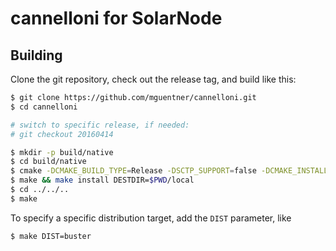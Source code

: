 # cannelloni for SolarNode

## Building

Clone the git repository, check out the release tag, and build like this:

```sh
$ git clone https://github.com/mguentner/cannelloni.git
$ cd cannelloni

# switch to specific release, if needed:
# git checkout 20160414

$ mkdir -p build/native
$ cd build/native
$ cmake -DCMAKE_BUILD_TYPE=Release -DSCTP_SUPPORT=false -DCMAKE_INSTALL_PREFIX:PATH=/usr ../..
$ make && make install DESTDIR=$PWD/local
$ cd ../../..
$ make
```

To specify a specific distribution target, add the `DIST` parameter, like

```sh
$ make DIST=buster
```
